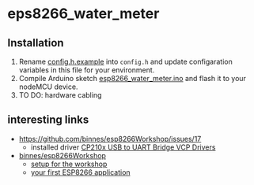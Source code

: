 # eps8266_water_meter

## Installation

1. Rename [config.h.example](./config.h.example) into `config.h` and update configaration variables in this file for your environment.
2. Compile Arduino sketch [esp8266_water_meter.ino](./esp8266_water_meter.ino) and flash it to your nodeMCU device.
3. TO DO:  hardware cabling

## interesting links

* https://github.com/binnes/esp8266Workshop/issues/17
  * installed driver [CP210x USB to UART Bridge VCP Drivers](https://www.silabs.com/developers/usb-to-uart-bridge-vcp-drivers)
* [binnes/esp8266Workshop](https://binnes.github.io/esp8266Workshop/index.html)
  * [setup for the workshop](https://binnes.github.io/esp8266Workshop/part1/PREREQ.html)
  * [your first ESP8266 application](https://binnes.github.io/esp8266Workshop/part1/FIRSTAPP.html)
